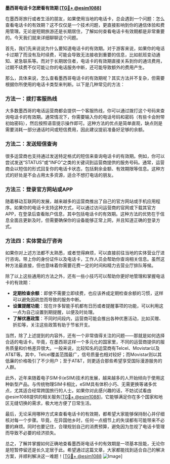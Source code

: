 **墨西哥电话卡怎麽看有效期 [[TG💪+ @esim1088](https://t.me/s/esim1088)]**

在墨西哥旅行或者生活的朋友，如果使用当地的电话卡，总会遇到一个问题：怎么查看电话卡的有效期？这不仅仅是一个技术问题，更直接影响到你的通信体验和费用管理。无论是短期旅游还是长期居住，了解如何查看电话卡有效期都是非常重要的。今天我们就来详细聊聊这个问题。

首先，我们先来说说为什么要知道电话卡的有效期。对于游客来说，如果你的电话卡过期了而没有及时续费，可能会导致无法接收到重要的信息，比如航班变动通知、紧急联系等。而对于长期居住者，电话卡的有效期直接关系到你的通讯费用，过期不续费不仅可能让你的电话服务中断，还可能导致额外的费用产生。

那么，具体来说，怎么查看墨西哥电话卡的有效期呢？其实方法并不复杂，但需要根据你所使用的电话卡类型来判断。以下是几种常见的方法：

### 方法一：拨打客服热线

大多数墨西哥的电话运营商都会提供一个客服热线，你可以通过拨打这个号码来查询电话卡的有效期。通常情况下，你需要输入你的电话号码和密码（有些卡会附带初始密码），然后按照语音提示操作即可。这种方法的优点是简单直观，缺点则是需要消耗一部分通话时间或短信费用，因此建议提前准备好足够的余额。

### 方法二：发送短信查询

很多运营商也支持通过发送特定格式的短信来查询电话卡的有效期。例如，你可以尝试发送“STATUS”或“INFO”之类的关键词到运营商提供的服务号码。通常，运营商会以短信的形式回复你的电话卡状态，包括剩余金额、有效期限等信息。这种方式的好处是不会占用太多资源，适合不想打电话的朋友。

### 方法三：登录官方网站或APP

随着移动互联网的发展，越来越多的运营商推出了自己的官方网站或手机应用程序。如果你的电话卡支持这种方式，可以通过访问运营商的官网或下载其官方APP，在登录后查看账户信息，其中包括电话卡的有效期。这种方法的优势在于信息全面且更新及时，但需要确保你的设备能够正常上网，并且知道正确的登录方式。

### 方法四：实体营业厅咨询

如果你对上述方法都不太熟悉，或者觉得麻烦，可以直接前往当地的实体营业厅进行咨询。带上你的身份证件以及电话卡，工作人员会帮助你查询相关信息。虽然这种方法最直接，但也意味着你需要花费一定的时间和精力去营业厅排队等候。

除了以上这些通用的方法之外，还有一些小技巧可以帮助你更好地管理和掌握电话卡的有效期：

- **定期检查余额**：即使不需要立即续费，也应该养成定期检查余额的习惯，这样可以避免因疏忽而导致的服务中断。
- **设置提醒功能**：现在许多智能手机都有日历或者提醒事项的功能，可以利用这一点为自己设置到期提醒，以便及时处理。
- **了解优惠政策**：不同时间段内，运营商可能会推出各种优惠活动，比如买赠、折扣等，关注这些政策有助于节省开支。

当然，除了上述提到的内容外，还有一个非常值得关注的问题——那就是如何选择合适的电话卡。毕竟，在墨西哥这样一个多元化的国家里，不同的运营商提供的服务质量和价格差异很大。一般来说，比较知名的运营商有Telcel、Movistar以及AT&T等。其中，Telcel覆盖范围最广，信号质量也相对较好；而Movistar则以其低廉的价格吸引了不少用户；至于AT&T，则更适合那些希望享受国际漫游服务的人群。

此外，近年来随着电子SIM卡(eSIM)技术的发展，越来越多的人开始倾向于使用这种新型产品。与传统物理SIM卡相比，eSIM具有体积小巧、无需更换等诸多优点，尤其适合经常跨国旅行的人士。如果你对此感兴趣的话，不妨试试看由@esim1088提供的相关服务[[TG💪+ @esim1088](https://t.me/s/esim1088)]，它能够满足你在多个国家和地区无缝切换的需求，极大地方便了日常生活。

最后，无论采用哪种方式来查看电话卡的有效期，都希望大家能够保持耐心并仔细核对每一个步骤。毕竟，在异国他乡时，任何一点细节上的失误都有可能带来不必要的麻烦。同时也要记住，合理规划自己的消费预算，避免因为忽视了电话卡管理而导致不必要的经济损失。

总之，了解并掌握如何正确地查看墨西哥电话卡的有效期是一项基本技能，无论你是短暂停留还是长久定居于此。希望通过这篇文章，大家都能找到适合自己的解决方案，并顺利解决这一难题！[[TG💪+ @esim1088](https://t.me/s/esim1088) ![Image](https://i.postimg.cc/4NQfJmqS/Snipaste-2025-05-13-00-14-12.png)]